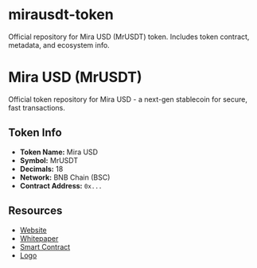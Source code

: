 # mirausdt-token
Official repository for Mira USD (MrUSDT) token. Includes token contract, metadata, and ecosystem info.
# Mira USD (MrUSDT)

Official token repository for Mira USD - a next-gen stablecoin for secure, fast transactions.

## Token Info

- **Token Name:** Mira USD
- **Symbol:** MrUSDT
- **Decimals:** 18
- **Network:** BNB Chain (BSC)
- **Contract Address:** `0x...`

## Resources

- [Website](https://mira6115.github.io/mirausdt-site/)
- [Whitepaper](#)
- [Smart Contract](contract/MiraUSDT.sol)
- [Logo](logo/mirausdt.png)
